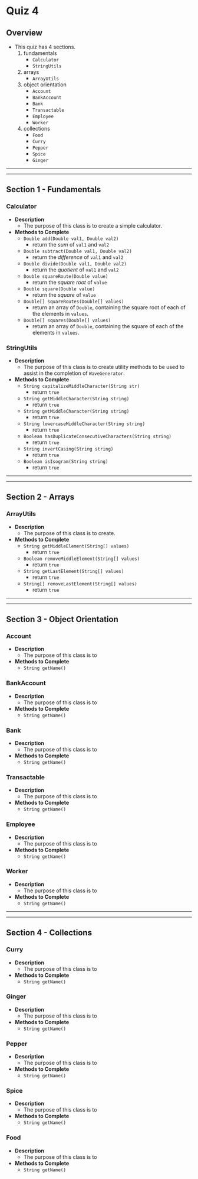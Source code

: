 # Quiz 4

## Overview
* This quiz has 4 sections.
	1. fundamentals
		* `Calculator`
		* `StringUtils`
	2. arrays
		* `ArrayUtils`
	3. object orientation
		* `Account`
		* `BankAccount`
		* `Bank`
		* `Transactable`
		* `Employee`
		* `Worker`
	4. collections
		* `Food`
		* `Curry`
		* `Pepper`
		* `Spice`
		* `Ginger`
















<hr>
<hr>

## Section 1 - Fundamentals

### Calculator
* **Description**
	* The purpose of this class is to create a simple calculator.
* **Methods to Complete**
	* `Double add(Double val1, Double val2)`
		* return the _sum_ of `val1` and `val2`
	* `Double subtract(Double val1, Double val2)`
		* return the _difference_ of `val1` and `val2`
	* `Double divide(Double val1, Double val2)`
		* return the _quotient_ of `val1` and `val2`
	* `Double squareRoute(Double value)`
		* return the _square root_ of `value`
	* `Double square(Double value)`
		* return the _square_ of `value`
	* `Double[] squareRoutes(Double[] values)`
		* return an array of `Double`, containing the square root of each of the elements in `values`.
	* `Double[] squares(Double[] values)`
		* return an array of `Double`, containing the square of each of the elements in `values`.

### StringUtils
* **Description**
	* The purpose of this class is to create utility methods to be used to assist in the completion of `WaveGenerator`.
* **Methods to Complete**
	* `String capitalizeMiddleCharacter(String str)`
		* return `true`
	* `String getMiddleCharacter(String string)`
		* return `true`
	* `String getMiddleCharacter(String string)`
		* return `true`
	* `String lowercaseMiddleCharacter(String string)`
		* return `true`
	* `Boolean hasDuplicateConsecutiveCharacters(String string)`
		* return `true`
	* `String invertCasing(String string)`
		* return `true`
	* `Boolean isIsogram(String string)`
		* return `true`















<hr>
<hr>

## Section 2 - Arrays


### ArrayUtils
* **Description**
	* The purpose of this class is to create.
* **Methods to Complete**
	* `String getMiddleElement(String[] values)`
		* return `true`
	* `Boolean removeMiddleElement(String[] values)`
		* return `true`
	* `String getLastElement(String[] values)`
		* return `true`
	* `String[] removeLastElement(String[] values)`
		* return `true`















<hr>
<hr>

## Section 3 - Object Orientation
### Account
* **Description**
	* The purpose of this class is to 
* **Methods to Complete**
	* `String getName()`

	

### BankAccount
* **Description**
	* The purpose of this class is to 
* **Methods to Complete**
	* `String getName()`



### Bank
* **Description**
	* The purpose of this class is to 
* **Methods to Complete**
	* `String getName()`



### Transactable
* **Description**
	* The purpose of this class is to 
* **Methods to Complete**
	* `String getName()`



### Employee
* **Description**
	* The purpose of this class is to 
* **Methods to Complete**
	* `String getName()`



### Worker
* **Description**
	* The purpose of this class is to 
* **Methods to Complete**
	* `String getName()`














<hr>
<hr>

## Section 4 - Collections

### Curry
* **Description**
	* The purpose of this class is to 
* **Methods to Complete**
	* `String getName()`

### Ginger
* **Description**
	* The purpose of this class is to 
* **Methods to Complete**
	* `String getName()`

### Pepper
* **Description**
	* The purpose of this class is to 
* **Methods to Complete**
	* `String getName()`


### Spice
* **Description**
	* The purpose of this class is to 
* **Methods to Complete**
	* `String getName()`


	
### Food
* **Description**
	* The purpose of this class is to 
* **Methods to Complete**
	* `String getName()`
